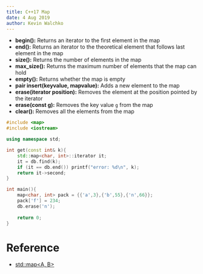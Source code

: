 ```yaml
---
title: C++17 Map
date: 4 Aug 2019
author: Kevin Walchko
---
```


- **begin():** Returns an iterator to the first element in the map
- **end():** Returns an iterator to the theoretical element that follows last element in the map
- **size():** Returns the number of elements in the map
- **max_size():** Returns the maximum number of elements that the map can hold
- **empty():** Returns whether the map is empty
- **pair insert(keyvalue, mapvalue):** Adds a new element to the map
- **erase(iterator position):** Removes the element at the position pointed by the iterator
- **erase(const g):** Removes the key value `g` from the map
- **clear():** Removes all the elements from the map

```cpp
#include <map>
#include <iostream>

using namespace std;

int get(const int& k){
    std::map<char, int>::iterator it;
    it = db.find(k);
    if (it == db.end()) printf("error: %d\n", k);
    return it->second;
}

int main(){
    map<char, int> pack = {{'a',3},{'b',55},{'n',66}};
    pack['f'] = 234;
    db.erase('n');
    
    return 0;
}
```

# Reference

- [std::map<A, B>](https://www.geeksforgeeks.org/map-associative-containers-the-c-standard-template-library-stl/)
